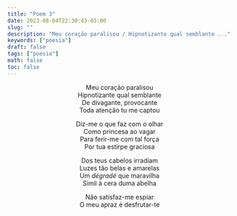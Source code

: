 ```yaml
---
title: "Poem 3"
date: 2023-08-04T22:30:43-03:00
slug: ""
description: "Meu coração paralisou / Hipnotizante qual semblante ..."
keywords: ["poesia"]
draft: false
tags: ["poesia"]
math: false
toc: false
---
```


<div style="text-align: center">
Meu coração paralisou<br>
Hipnotizante qual semblante<br>
De divagante, provocante<br>
Toda atenção tu me captou<br>

Diz-me o que faz com o olhar<br>
Como princesa ao vagar<br>
Para ferir-me com tal força<br>
Por tua estirpe graciosa<br>

Dos teus cabelos irradiam<br>
Luzes tão belas e amarelas<br>
Um _dégradé_ que maravilha<br>
Símil à cera duma abelha<br>

Não satisfaz-me espiar<br>
O meu apraz é desfrutar-te<br>
</div>
